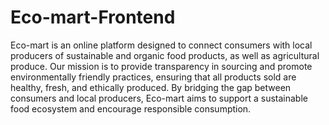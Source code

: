 # Eco-mart-Frontend
Eco-mart is an online platform designed to connect consumers with local producers of sustainable and organic food products, as well as agricultural produce. Our mission is to provide transparency in sourcing and promote environmentally friendly practices, ensuring that all products sold are healthy, fresh, and ethically produced. By bridging the gap between consumers and local producers, Eco-mart aims to support a sustainable food ecosystem and encourage responsible consumption.

